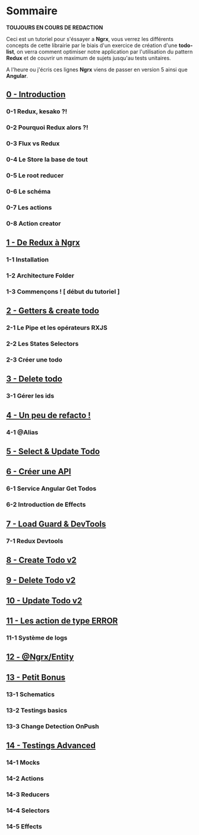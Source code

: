 # Sommaire
**TOUJOURS EN COURS DE REDACTION**

Ceci est un tutoriel pour s'éssayer a **Ngrx**, vous verrez les différents concepts de cette librairie par le biais d'un exercice de création d'une **todo-list**, on verra comment optimiser notre application par l'utilisation du pattern **Redux** et de couvrir un maximum de sujets jusqu'au tests unitaires.

A l'heure ou j'écris ces lignes **Ngrx** viens de passer en version 5 ainsi que **Angular**.

## [0 - Introduction](https://github.com/fausfore/ngrx-guide/blob/master/documentations/introduction.md)
### 0-1 Redux, kesako ?!
### 0-2 Pourquoi Redux alors ?!
### 0-3 Flux vs Redux
### 0-4 Le Store la base de tout
### 0-5  Le root reducer
### 0-6 Le schéma
### 0-7 Les actions
### 0-8  Action creator
## [1 - De Redux à Ngrx](https://github.com/fausfore/ngrx-guide/blob/master/documentations/step-1.md)
### 1-1 Installation
### 1-2 Architecture Folder
### 1-3 Commençons ! [ début du tutoriel ]

## [2 - Getters & create todo](https://github.com/fausfore/ngrx-guide/blob/master/documentations/step-2.md)
### 2-1 Le Pipe et les opérateurs RXJS
### 2-2 Les States Selectors
### 2-3 Créer une todo

## [3 - Delete todo](https://github.com/fausfore/ngrx-guide/blob/master/documentations/step-3.md)
### 3-1 Gérer les ids

## [4 - Un peu de refacto !](https://github.com/fausfore/ngrx-guide/blob/master/documentations/step-4.md)
### 4-1 @Alias

## [5 - Select & Update Todo](https://github.com/fausfore/ngrx-guide/blob/master/documentations/step-5.md)

## [6 - Créer une API](https://github.com/fausfore/ngrx-guide/blob/master/documentations/step-6.md)
### 6-1 Service Angular Get Todos
### 6-2 Introduction de Effects

## [7 - Load Guard & DevTools](https://github.com/fausfore/ngrx-guide/blob/master/documentations/step-7.md)
### 7-1 Redux Devtools

## [8 - Create Todo v2](https://github.com/fausfore/ngrx-guide/blob/master/documentations/step-8.md)

## [9 - Delete Todo v2](https://github.com/fausfore/ngrx-guide/blob/master/documentations/step-9.md)

## [10 - Update Todo v2](https://github.com/fausfore/ngrx-guide/blob/master/documentations/step-10.md)

## [11 - Les action de type ERROR](https://github.com/fausfore/ngrx-guide/blob/master/documentations/step-11.md)
### 11-1 Système de logs

## [12 - @Ngrx/Entity](https://github.com/fausfore/ngrx-guide/blob/master/documentations/step-12.md)

## [13 - Petit Bonus](https://github.com/fausfore/ngrx-guide/blob/master/documentations/step-13.md)
### 13-1 Schematics
### 13-2 Testings basics
### 13-3 Change Detection OnPush

## [14 - Testings Advanced](https://github.com/fausfore/ngrx-guide/blob/master/documentations/step-14.md)
### 14-1 Mocks
### 14-2 Actions
### 14-3 Reducers
### 14-4 Selectors
### 14-5 Effects
<!--stackedit_data:
eyJoaXN0b3J5IjpbMTEyNDc4MTYwMSwxNTY3MzMxNjQyXX0=
-->
